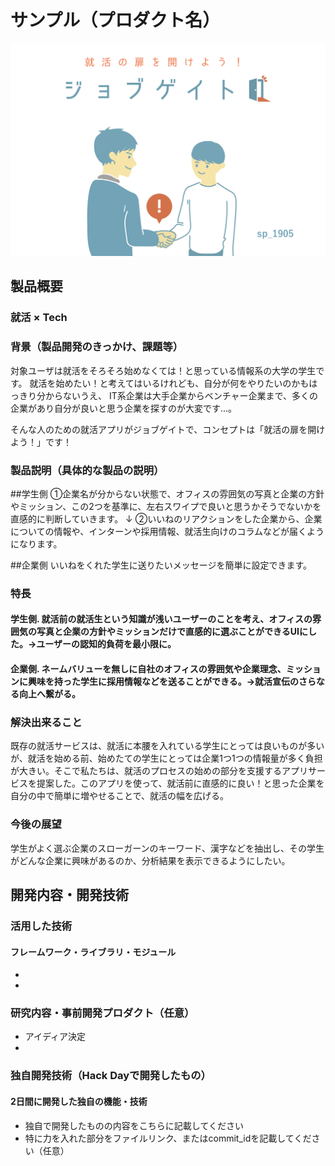 # サンプル（プロダクト名）

[![Product Name](image.png)](https://www.youtube.com/watch?v=G5rULR53uMk)

## 製品概要
### 就活 × Tech

### 背景（製品開発のきっかけ、課題等）
対象ユーザは就活をそろそろ始めなくては！と思っている情報系の大学の学生です。
就活を始めたい！と考えてはいるけれども、自分が何をやりたいのかもはっきり分からないうえ、
IT系企業は大手企業からベンチャー企業まで、多くの企業があり自分が良いと思う企業を探すのが大変です…。

そんな人のための就活アプリがジョブゲイトで、コンセプトは「就活の扉を開けよう！」です！


### 製品説明（具体的な製品の説明）
##学生側
①企業名が分からない状態で、オフィスの雰囲気の写真と企業の方針やミッション、この2つを基準に、左右スワイプで良いと思うかそうでないかを直感的に判断していきます。
↓
②いいねのリアクションをした企業から、企業についての情報や、インターンや採用情報、就活生向けのコラムなどが届くようになります。

##企業側
いいねをくれた学生に送りたいメッセージを簡単に設定できます。



### 特長

#### 学生側. 就活前の就活生という知識が浅いユーザーのことを考え、オフィスの雰囲気の写真と企業の方針やミッションだけで直感的に選ぶことができるUIにした。→ユーザーの認知的負荷を最小限に。

#### 企業側. ネームバリューを無しに自社のオフィスの雰囲気や企業理念、ミッションに興味を持った学生に採用情報などを送ることができる。→就活宣伝のさらなる向上へ繋がる。



### 解決出来ること
既存の就活サービスは、就活に本腰を入れている学生にとっては良いものが多いが、就活を始める前、始めたての学生にとっては企業1つ1つの情報量が多く負担が大きい。そこで私たちは、就活のプロセスの始めの部分を支援するアプリサービスを提案した。このアプリを使って、就活前に直感的に良い！と思った企業を自分の中で簡単に増やせることで、就活の幅を広げる。


### 今後の展望
学生がよく選ぶ企業のスローガーンのキーワード、漢字などを抽出し、その学生がどんな企業に興味があるのか、分析結果を表示できるようにしたい。

## 開発内容・開発技術
### 活用した技術
#### フレームワーク・ライブラリ・モジュール
* 
* 



### 研究内容・事前開発プロダクト（任意）


* アイディア決定
* 


### 独自開発技術（Hack Dayで開発したもの）
#### 2日間に開発した独自の機能・技術
* 独自で開発したものの内容をこちらに記載してください
* 特に力を入れた部分をファイルリンク、またはcommit_idを記載してください（任意）
